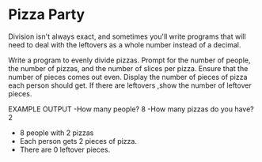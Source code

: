 # Pizza Party

Division isn't always exact, and sometimes you'll write
programs that will need to deal with the leftovers as a whole
number instead of a decimal.

Write a program to evenly divide pizzas. Prompt for the 
number of people, the number of pizzas, and the number of 
slices per pizza. Ensure that the number of pieces comes out
even. Display the number of pieces of pizza each person
should get. If there are leftovers ,show the number of leftover
pieces.

EXAMPLE OUTPUT
-How many people? 8
-How many pizzas do you have? 2

- 8 people with 2 pizzas
- Each person gets 2 pieces of pizza.
- There are 0 leftover pieces.
